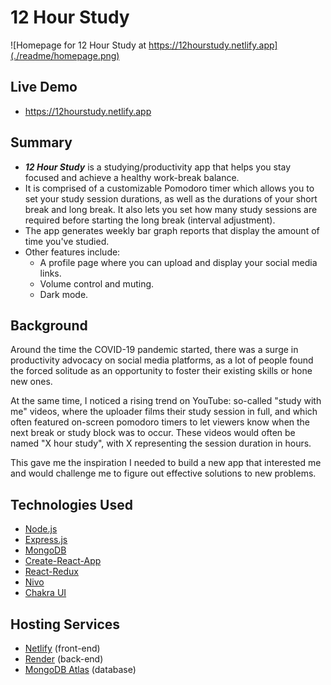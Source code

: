 # 12 Hour Study

![Homepage for 12 Hour Study at https://12hourstudy.netlify.app](./readme/homepage.png)

## Live Demo

- https://12hourstudy.netlify.app

## Summary

- **_12 Hour Study_** is a studying/productivity app that helps you stay focused and achieve a healthy work-break balance.
- It is comprised of a customizable Pomodoro timer which allows you to set your study session durations, as well as the durations of your short break and long break. It also lets you set how many study sessions are required before starting the long break (interval adjustment).
- The app generates weekly bar graph reports that display the amount of time you've studied.
- Other features include:
  - A profile page where you can upload and display your social media links.
  - Volume control and muting.
  - Dark mode.

## Background

Around the time the COVID-19 pandemic started, there was a surge in productivity advocacy on social media platforms, as a lot of people found the forced solitude as an opportunity to foster their existing skills or hone new ones.

At the same time, I noticed a rising trend on YouTube: so-called "study with me" videos, where the uploader films their study session in full, and which often featured on-screen pomodoro timers to let viewers know when the next break or study block was to occur. These videos would often be named "X hour study", with X representing the session duration in hours.

This gave me the inspiration I needed to build a new app that interested me and would challenge me to figure out effective solutions to new problems.

## Technologies Used

- [Node.js](https://github.com/nodejs/node)
- [Express.js](https://github.com/expressjs/express)
- [MongoDB](https://github.com/mongodb/mongo)
- [Create-React-App](https://github.com/facebook/create-react-app)
- [React-Redux](https://github.com/reduxjs/react-redux)
- [Nivo](https://github.com/plouc/nivo)
- [Chakra UI](https://github.com/chakra-ui/chakra-ui)

## Hosting Services

- [Netlify](https://www.netlify.com) (front-end)
- [Render](https://www.render.com) (back-end)
- [MongoDB Atlas](https://www.mongodb.com/atlas/database) (database)
